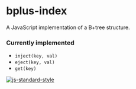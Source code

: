 # bplus-index

A JavaScript implementation of a B+tree structure.

### Currently implemented

- `inject(key, val)`
- `eject(key, val)`
- `get(key)`

[![js-standard-style](https://cdn.rawgit.com/feross/standard/master/badge.svg)](https://github.com/feross/standard)
